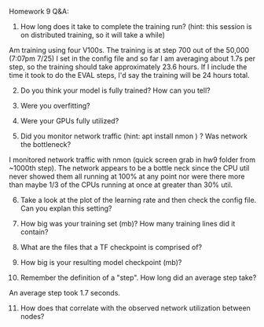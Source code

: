Homework 9 Q&A:

1. How long does it take to complete the training run? (hint: this session is on distributed training, so it will take a while)

Am training using four V100s. The training is at step 700 out of the 50,000 (7:07pm 7/25) I set in the config file and so far I am averaging about 1.7s per step, so the training should take approximately 23.6 hours. If I include the time it took to do the EVAL steps, I'd say the training will be 24 hours total. 

2. Do you think your model is fully trained? How can you tell?



3. Were you overfitting?



4. Were your GPUs fully utilized?



5. Did you monitor network traffic (hint: apt install nmon ) ? Was network the bottleneck?

I monitored network traffic with nmon (quick screen grab in hw9 folder from ~1000th step). The network appears to be a bottle neck since the CPU util never showed them all running at 100% at any point nor were there more than maybe 1/3 of the CPUs running at once at greater than 30% util.

6. Take a look at the plot of the learning rate and then check the config file. Can you explan this setting?



7. How big was your training set (mb)? How many training lines did it contain?



8. What are the files that a TF checkpoint is comprised of?



9. How big is your resulting model checkpoint (mb)?



10. Remember the definition of a "step". How long did an average step take?

An average step took 1.7 seconds.

11. How does that correlate with the observed network utilization between nodes?

